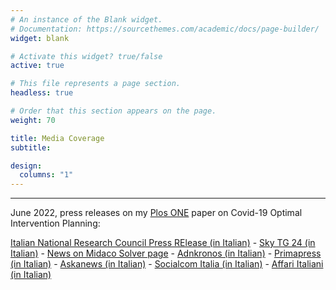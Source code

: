```yaml
---
# An instance of the Blank widget.
# Documentation: https://sourcethemes.com/academic/docs/page-builder/
widget: blank

# Activate this widget? true/false
active: true

# This file represents a page section.
headless: true

# Order that this section appears on the page.
weight: 70

title: Media Coverage
subtitle: 

design:
  columns: "1"
---
```

---

June 2022, press releases on my <a href="https://journals.plos.org/plosone/article?id=10.1371/journal.pone.0269830">Plos ONE</a> paper on Covid-19 Optimal Intervention Planning:

<a href="https://www.cnr.it/it/comunicato-stampa/11293/ottimizzare-le-vaccinazioni-durante-le-pandemie"> Italian National Research Council Press RElease (in Italian)</a> - <a href="https://tg24.sky.it/salute-e-benessere/2022/08/01/pandemie-interventi-contrasto">Sky TG 24 (in Italian)</a> -
<a href="http://www.midaco-solver.com/index.php/component/content/article?id=240)">News on Midaco Solver page</a> - <a href="https://www.adnkronos.com/covid-e-poi-uno-strumento-per-gestire-future-pandemie_6VVbKxSb449PPoq5j4TRfN">Adnkronos (in Italian)</a> - <a href="http://www.primapress.it/tecnologia/salute-benessere/7-tech/salutebenessere/emergenza-pandemica-una-ricerca-italiana-stabilisce-i-modelli-d-intervento-per-contenere-la-diffusione.html">Primapress (in Italian)</a> - <a href="http://maeci.askanews.it/nT/index.php?u=586&c=5191&t=20220613">Askanews (in Italian)</a> - <a href="https://socialcomitalia.com/magazine/framework-per-lottimizzazione-della-logistica-vaccinale-in-situazioni-di-emergenza-pandemica/">Socialcom Italia (in Italian)</a> - <a href="https://www.affaritaliani.it/roma/gestire-le-pandemie-ora-si-puo-lo-strumento-per-ottimizzare-gli-interventi-801431.html">Affari Italiani (in Italian)</a> 









